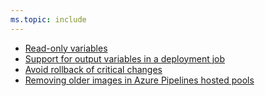 ```yaml
---
ms.topic: include
---
```


- [Read-only variables](#read-only-variables)
- [Support for output variables in a deployment job](#support-for-output-variables-in-a-deployment-job)
- [Avoid rollback of critical changes](#avoid-rollback-of-critical-changes)
- [Removing older images in Azure Pipelines hosted pools](#removing-older-images-in-azure-pipelines-hosted-pools)
